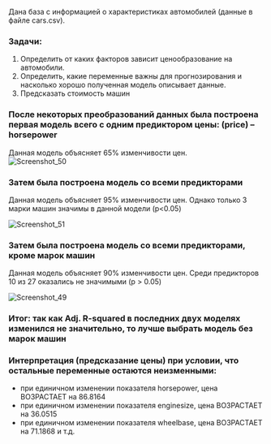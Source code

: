 Дана база с информацией о характеристиках автомобилей (данные в файле cars.csv).  
### Задачи:
1. Определить от каких факторов зависит ценообразование на автомобили.  
2. Определить, какие переменные важны для прогнозирования и насколько хорошо полученная модель описывает данные.
3. Предсказать стоимость машин

### После некоторых преобразований данных была построена первая модель всего с одним предиктором цены: (price) – horsepower
Данная модель объясняет 65% изменчивости цен.   
![Screenshot_50](https://user-images.githubusercontent.com/104904113/202207153-6f2698b2-6e55-4bf7-a990-0b892e62219e.jpg)


### Затем была построена модель со всеми предикторами
Данная модель объясняет 95% изменчивости цен. Однако только 3 марки машин значимы в данной модели (p<0.05)

![Screenshot_51](https://user-images.githubusercontent.com/104904113/202207454-54fc8b94-8d39-4d9e-bb79-40bfd493ec52.jpg)


### Затем была построена модель со всеми предикторами, кроме марок машин
Данная модель объясняет 90% изменчивости цен. Среди предикторов 10 из 27 оказались не значимыми (p > 0.05)   

![Screenshot_49](https://user-images.githubusercontent.com/104904113/202206905-01bd1048-857e-45e6-a7f5-abc4ae7f731d.jpg)

### Итог: так как  Adj. R-squared в последних двух моделях изменился не значительно, то лучше выбрать модель без марок машин

### Интерпретация (предсказание цены) при условии, что остальные переменные остаются неизменными:
- при единичном изменении показателя horsepower, цена ВОЗРАСТАЕТ на 86.8164 
- при единичном изменении показателя enginesize, цена ВОЗРАСТАЕТ на 36.0515
- при единичном изменении показателя wheelbase, цена ВОЗРАСТАЕТ на 71.1868
и т.д.
